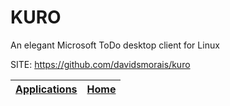 # KURO
 
 An elegant Microsoft ToDo desktop client for Linux
 
 SITE: https://github.com/davidsmorais/kuro

 | [Applications](https://portable-linux-apps.github.io/apps.html) | [Home](https://portable-linux-apps.github.io)
 | --- | --- |
